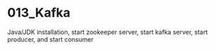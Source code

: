 # 013_Kafka
Java/JDK installation, start zookeeper server, start kafka server, start producer, and start consumer
